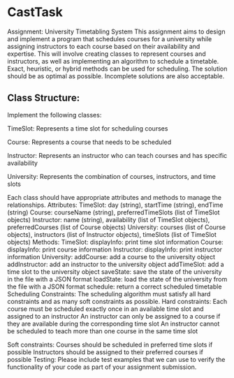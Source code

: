 
# CastTask

Assignment: University Timetabling System
This assignment aims to design and implement a program that schedules courses for a university while assigning instructors to each course based on their availability and expertise. This will involve creating classes to represent courses and instructors, as well as implementing an algorithm to schedule a timetable. Exact, heuristic, or hybrid methods can be used for scheduling. The solution should be as optimal as possible. Incomplete solutions are also acceptable.

## Class Structure:

Implement the following classes:

  TimeSlot: Represents a time slot for scheduling courses
  
  Course: Represents a course that needs to be scheduled
  
  Instructor: Represents an instructor who can teach courses and has specific availability
  
  University: Represents the combination of courses, instructors, and time slots
  
Each class should have appropriate attributes and methods to manage the relationships.
Attributes:
  TimeSlot: day (string), startTime (string), endTime (string)
  Course: courseName (string), preferredTimeSlots (list of TimeSlot objects)
  Instructor: name (string), availability (list of TimeSlot objects), preferredCourses (list of Course objects)
  University: courses (list of Course objects), instructors (list of Instructor objects), timeSlots (list of TimeSlot objects)
Methods:
  TimeSlot:
    displayInfo: print time slot information
  Course:
    displayInfo: print course information
  Instructor:
    displayInfo: print instructor information
  University:
    addCourse: add a course to the university object
    addInstructor: add an instructor to the university object
    addTimeSlot: add a time slot to the university object
    saveState: save the state of the university in the file with a JSON format
    loadState: load the state of the university from the file with a JSON format
    schedule: return a correct scheduled timetable
Scheduling Constraints:
The scheduling algorithm must satisfy all hard constraints and as many soft constraints as possible.
Hard constraints:
    Each course must be scheduled exactly once in an available time slot and assigned to an instructor
    An instructor can only be assigned to a course if they are available during the corresponding time slot
    An instructor cannot be scheduled to teach more than one course in the same time slot

Soft constraints:
Courses should be scheduled in preferred time slots if possible
Instructors should be assigned to their preferred courses if possible 
Testing:
Please include test examples that we can use to verify the functionality of your code as part of your assignment submission.
